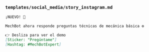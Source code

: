 
### `templates/social_media/story_instagram.md`
```markdown
¡NUEVO! 🤖

MechBot ahora responde preguntas técnicas de mecánica básica ⚙️

👉 Desliza para ver el demo
[Sticker: "Pregúntame"]
[Hashtag: #MechBotExpert]
```
